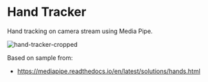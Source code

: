 # Hand Tracker

Hand tracking on camera stream using Media Pipe.

![hand-tracker-cropped](https://github.com/trflorian/hand-tracker/assets/27728267/5d57c721-5656-4bd4-bc8f-0c18dcc0821a)

Based on sample from:
- https://mediapipe.readthedocs.io/en/latest/solutions/hands.html
